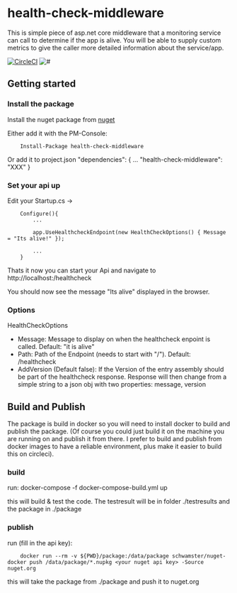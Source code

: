 # health-check-middleware

This is simple piece of asp.net core middleware that a monitoring service can call to determine if the app is alive.
You will be able to supply custom metrics to give the caller more detailed information about the service/app.

[![CircleCI](https://circleci.com/gh/schwamster/health-check-middleware.svg?style=shield&circle-token)](https://circleci.com/gh/schwamster/health-check-middleware)
![#](https://img.shields.io/nuget/v/health-check-middleware.svg)


## Getting started

### Install the package
Install the nuget package from [nuget](https://www.nuget.org/packages/health-check-middleware/)

Either add it with the PM-Console:
        
        Install-Package health-check-middleware

Or add it to project.json
        "dependencies": {
            ...
            "health-check-middleware": "XXX"
        }

### Set your api up

Edit your Startup.cs -> 

        Configure(){
            ...

            app.UseHealthcheckEndpoint(new HealthCheckOptions() { Message = "Its alive!" });
            
            ...
        }


Thats it now you can start your Api and navigate to http://localhost:<randomport>/healthcheck

You should now see the message "Its alive" displayed in the browser.

### Options

HealthCheckOptions

* Message: Message to display on when the healthcheck enpoint is called. Default: "it is alive"
* Path: Path of the Endpoint (needs to start with "/"). Default: /healthcheck
* AddVersion (Default false): If the Version of the entry assembly should be part of the healthcheck response. Response will then change from a simple string to a json obj with two properties: message, version 


## Build and Publish
The package is build in docker so you will need to install docker to build and publish the package.
(Of course you could just build it on the machine you are running on and publish it from there. 
I prefer to build and publish from docker images to have a reliable environment, plus make it easier 
to build this on circleci).

### build

run:
        docker-compose -f docker-compose-build.yml up

this will build & test the code. The testresult will be in folder ./testresults and the package in ./package

### publish

run (fill in the api key):

        docker run --rm -v ${PWD}/package:/data/package schwamster/nuget-docker push /data/package/*.nupkg <your nuget api key> -Source nuget.org

this will take the package from ./package and push it to nuget.org
